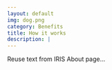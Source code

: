 ```yaml
---
layout: default
img: dog.png
category: Benefits
title: How it works
description: |
---
```


Reuse text from IRIS About page...
